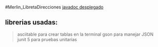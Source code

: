 #Merlin_LibretaDirecciones
[javadoc desplegado](https://66515fc31de522c6c0819bed--poetic-brioche-aee5cf.netlify.app/)
## librerias usadas: 
> asciitable para crear tablas en la terminal
> gson para manejar JSON
> junit 5 para pruebas unitarias